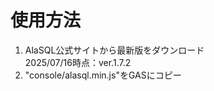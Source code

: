 # 使用方法

1. AlaSQL公式サイトから最新版をダウンロード<br>
   2025/07/16時点：ver.1.7.2
1. "console/alasql.min.js"をGASにコピー
